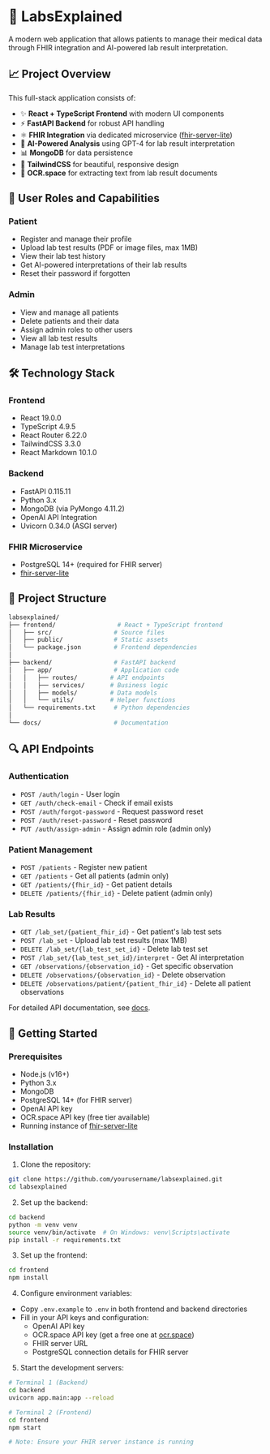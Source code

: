 # 🚀 LabsExplained

A modern web application that allows patients to manage their medical data through FHIR integration and AI-powered lab result interpretation.

## 📈 Project Overview

This full-stack application consists of:

- ✨ **React + TypeScript Frontend** with modern UI components
- ⚡ **FastAPI Backend** for robust API handling
- ⚛️ **FHIR Integration** via dedicated microservice ([fhir-server-lite](https://github.com/iuliaL/fhir-server-lite))
- 🤖 **AI-Powered Analysis** using GPT-4 for lab result interpretation
- 📊 **MongoDB** for data persistence
- 🎨 **TailwindCSS** for beautiful, responsive design
- 📝 **OCR.space** for extracting text from lab result documents

## 👥 User Roles and Capabilities

### Patient
- Register and manage their profile
- Upload lab test results (PDF or image files, max 1MB)
- View their lab test history
- Get AI-powered interpretations of their lab results
- Reset their password if forgotten

### Admin
- View and manage all patients
- Delete patients and their data
- Assign admin roles to other users
- View all lab test results
- Manage lab test interpretations

## 🛠️ Technology Stack

### Frontend
- React 19.0.0
- TypeScript 4.9.5
- React Router 6.22.0
- TailwindCSS 3.3.0
- React Markdown 10.1.0

### Backend
- FastAPI 0.115.11
- Python 3.x
- MongoDB (via PyMongo 4.11.2)
- OpenAI API Integration
- Uvicorn 0.34.0 (ASGI server)

### FHIR Microservice
- PostgreSQL 14+ (required for FHIR server)
- [fhir-server-lite](https://github.com/iuliaL/fhir-server-lite)

## 📁 Project Structure

```sh
labsexplained/
├── frontend/                 # React + TypeScript frontend
│   ├── src/                 # Source files
│   ├── public/              # Static assets
│   └── package.json         # Frontend dependencies
│
├── backend/                 # FastAPI backend
│   ├── app/                 # Application code
│   │   ├── routes/         # API endpoints
│   │   ├── services/       # Business logic
│   │   ├── models/         # Data models
│   │   └── utils/          # Helper functions
│   └── requirements.txt     # Python dependencies
│
└── docs/                    # Documentation
```

## 🔍 API Endpoints

### Authentication
- `POST /auth/login` - User login
- `GET /auth/check-email` - Check if email exists
- `POST /auth/forgot-password` - Request password reset
- `POST /auth/reset-password` - Reset password
- `PUT /auth/assign-admin` - Assign admin role (admin only)

### Patient Management
- `POST /patients` - Register new patient
- `GET /patients` - Get all patients (admin only)
- `GET /patients/{fhir_id}` - Get patient details
- `DELETE /patients/{fhir_id}` - Delete patient (admin only)

### Lab Results
- `GET /lab_set/{patient_fhir_id}` - Get patient's lab test sets
- `POST /lab_set` - Upload lab test results (max 1MB)
- `DELETE /lab_set/{lab_test_set_id}` - Delete lab test set
- `POST /lab_set/{lab_test_set_id}/interpret` - Get AI interpretation
- `GET /observations/{observation_id}` - Get specific observation
- `DELETE /observations/{observation_id}` - Delete observation
- `DELETE /observations/patient/{patient_fhir_id}` - Delete all patient observations

For detailed API documentation, see [docs](docs/api.md).

## 🚀 Getting Started

### Prerequisites
- Node.js (v16+)
- Python 3.x
- MongoDB
- PostgreSQL 14+ (for FHIR server)
- OpenAI API key
- OCR.space API key (free tier available)
- Running instance of [fhir-server-lite](https://github.com/iuliaL/fhir-server-lite)

### Installation

1. Clone the repository:
```bash
git clone https://github.com/yourusername/labsexplained.git
cd labsexplained
```

2. Set up the backend:
```bash
cd backend
python -m venv venv
source venv/bin/activate  # On Windows: venv\Scripts\activate
pip install -r requirements.txt
```

3. Set up the frontend:
```bash
cd frontend
npm install
```

4. Configure environment variables:
- Copy `.env.example` to `.env` in both frontend and backend directories
- Fill in your API keys and configuration:
  - OpenAI API key
  - OCR.space API key (get a free one at [ocr.space](https://ocr.space/ocrapi))
  - FHIR server URL
  - PostgreSQL connection details for FHIR server

5. Start the development servers:
```bash
# Terminal 1 (Backend)
cd backend
uvicorn app.main:app --reload

# Terminal 2 (Frontend)
cd frontend
npm start

# Note: Ensure your FHIR server instance is running
```